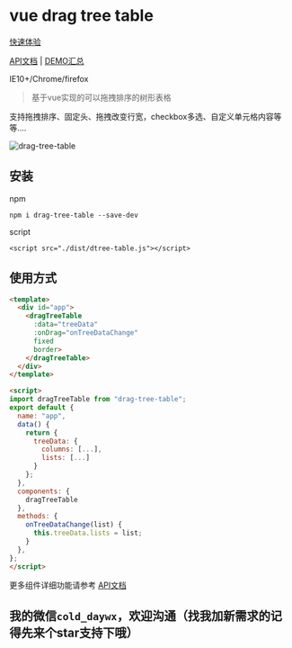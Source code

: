 # vue drag tree table


[快速体验](https://www.mofazhuan.com/demo/#/ "vue-drag-tree-table")

[API文档](https://www.mofazhuan.com/2019/11/14/vue-drag-tree-table%E6%96%87%E6%A1%A3/ "vue-drag-tree-table") | [DEMO汇总](https://www.mofazhuan.com/2019/11/15/vue-drag-tree-table%20Demo/ "vue-drag-tree-table")

IE10+/Chrome/firefox
> 基于vue实现的可以拖拽排序的树形表格   

支持拖拽排序、固定头、拖拽改变行宽，checkbox多选、自定义单元格内容等等....

![drag-tree-table](https://www.mofazhuan.com/demo/demo.gif 'drag-tree-table')

## 安装
npm
``` bashs
npm i drag-tree-table --save-dev
```
script
``` bashs
<script src="./dist/dtree-table.js"></script>
```
## 使用方式

```html
<template>
  <div id="app">
    <dragTreeTable
      :data="treeData"
      :onDrag="onTreeDataChange"
      fixed
      border>
    </dragTreeTable>
  </div>
</template>

<script>
import dragTreeTable from "drag-tree-table";
export default {
  name: "app",
  data() {
    return {
      treeData: {
        columns: [...],
        lists: [...]
      }
    };
  },
  components: {
    dragTreeTable
  },
  methods: {
    onTreeDataChange(list) {
      this.treeData.lists = list;
    }
  },
};
</script>

```
更多组件详细功能请参考 [API文档](https://www.mofazhuan.com/2019/11/14/vue-drag-tree-table%E6%96%87%E6%A1%A3/ "vue-drag-tree-table")
## 我的微信```cold_daywx```，欢迎沟通（找我加新需求的记得先来个star支持下哦）
